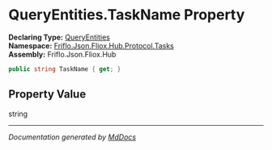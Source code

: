 ﻿<!--  
  <auto-generated>   
    The contents of this file were generated by a tool.  
    Changes to this file may be list if the file is regenerated  
  </auto-generated>   
-->

# QueryEntities.TaskName Property

**Declaring Type:** [QueryEntities](../index.md)  
**Namespace:** [Friflo.Json.Fliox.Hub.Protocol.Tasks](../../index.md)  
**Assembly:** Friflo.Json.Fliox.Hub

```csharp
public string TaskName { get; }
```

## Property Value

string

___

*Documentation generated by [MdDocs](https://github.com/ap0llo/mddocs)*
